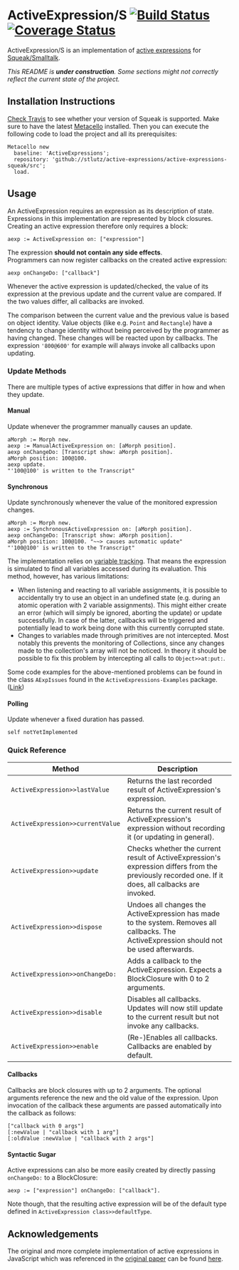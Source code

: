 # ActiveExpression/S [![Build Status][travis_b]][travis_url] [![Coverage Status][coveralls_b]][coveralls_url]


ActiveExpression/S is an implementation of [active expressions][original paper] for [Squeak/Smalltalk][Squeak].

*This README is **under construction**. Some sections might not correctly reflect the current state of the project.*

## Installation Instructions
[Check Travis][travis_url] to see whether your version of Squeak is supported. Make sure to have the latest [Metacello] installed. Then you can execute the following code to load the project and all its prerequisites:

```
Metacello new
  baseline: 'ActiveExpressions';
  repository: 'github://stlutz/active-expressions/active-expressions-squeak/src';
  load.
```

## Usage
An ActiveExpression requires an expression as its description of state. Expressions in this implementation are represented by block closures. Creating an active expression therefore only requires a block:

```smalltalk
aexp := ActiveExpression on: ["expression"]
```

The expression **should not contain any side effects**. <br>
Programmers can now register callbacks on the created active expression:

```smalltalk
aexp onChangeDo: ["callback"]
```

Whenever the active expression is updated/checked, the value of its expression at the previous update and the current value are compared. If the two values differ, all callbacks are invoked.

The comparison between the current value and the previous value is based on object identity. Value objects (like e.g. `Point` and `Rectangle`) have a tendency to change identity without being perceived by the programmer as having changed. These changes will be reacted upon by callbacks. The expression `'800@600'` for example will always invoke all callbacks upon updating.

### Update Methods
There are multiple types of active expressions that differ in how and when they update.

#### Manual
Update whenever the programmer manually causes an update.

```smalltalk
aMorph := Morph new.
aexp := ManualActiveExpression on: [aMorph position].
aexp onChangeDo: [Transcript show: aMorph position].
aMorph position: 100@100.
aexp update.
"'100@100' is written to the Transcript"
```

#### Synchronous
Update synchronously whenever the value of the monitored expression changes.

```smalltalk
aMorph := Morph new.
aexp := SynchronousActiveExpression on: [aMorph position].
aexp onChangeDo: [Transcript show: aMorph position].
aMorph position: 100@100. "~~> causes automatic update"
"'100@100' is written to the Transcript"
```

The implementation relies on [variable tracking][VarTra]. That means the expression is simulated to find all variables accessed during its evaluation. This method, however, has various limitations:
  - When listening and reacting to all variable assignments, it is possible to accidentally try to use an object in an undefined state (e.g. during an atomic operation with 2 variable assignments). This might either create an error (which will simply be ignored, aborting the update) or update successfully. In case of the latter, callbacks will be triggered and potentially lead to work being done with this currently corrupted state.
  - Changes to variables made through primitives are not intercepted. Most notably this prevents the monitoring of Collections, since any changes made to the collection's array will not be noticed. In theory it should be possible to fix this problem by intercepting all calls to `Object>>at:put:`.

Some code examples for the above-mentioned problems can be found in the class `AExpIssues` found in the `ActiveExpressions-Examples` package. ([Link][Issues])

#### Polling
Update whenever a fixed duration has passed.

```smalltalk
self notYetImplemented
```

### Quick Reference

| Method | Description |
| --- | --- |
| `ActiveExpression>>lastValue` | Returns the last recorded result of ActiveExpression's expression. |
| `ActiveExpression>>currentValue` | Returns the current result of ActiveExpression's expression without recording it (or updating in general). |
| `ActiveExpression>>update` | Checks whether the current result of ActiveExpression's expression differs from the previously recorded one. If it does, all calbacks are invoked. |
| `ActiveExpression>>dispose` | Undoes all changes the ActiveExpression has made to the system. Removes all callbacks. The ActiveExpression should not be used afterwards. |
| `ActiveExpression>>onChangeDo:` | Adds a callback to the ActiveExpression. Expects a BlockClosure with 0 to 2 arguments.  |
| `ActiveExpression>>disable` | Disables all callbacks. Updates will now still update to the current result but not invoke any callbacks. |
| `ActiveExpression>>enable` | (Re-)Enables all callbacks. Callbacks are enabled by default. |

#### Callbacks
Callbacks are block closures with up to 2 arguments. The optional arguments reference the new and the old value of the expression. Upon invocation of the callback these arguments are passed automatically into the callback as follows:

```smalltalk
["callback with 0 args"]
[:newValue | "callback with 1 arg"]
[:oldValue :newValue | "callback with 2 args"]
```

#### Syntactic Sugar
Active expressions can also be more easily created by directly passing `onChangeDo:` to a BlockClosure:

```smalltalk
aexp := ["expression"] onChangeDo: ["callback"].
```

Note though, that the resulting active expression will be of the default type defined in `ActiveExpression class>>defaultType`.

## Acknowledgements
The original and more complete implementation of active expressions in JavaScript which was referenced in the [original paper] can be found [here][JavaScript Implementation].


<!-- References -->
[travis_b]: https://travis-ci.org/active-expressions/active-expressions-squeak.svg?branch=master
[travis_url]: https://travis-ci.org/active-expressions/active-expressions-squeak
[coveralls_b]: https://coveralls.io/repos/github/active-expressions/active-expressions-squeak/badge.svg?branch=master
[coveralls_url]: https://coveralls.io/github/active-expressions/active-expressions-squeak?branch=master

[original paper]: http://programming-journal.org/2017/1/12/
[JavaScript Implementation]: https://github.com/active-expressions/active-expressions

[Squeak]: https://squeak.org
[Metacello]: https://github.com/Metacello/metacello
[VarTra]: https://github.com/stlutz/VarTra

[Issues]: ./src/ActiveExpressions-Examples.package/AExpIssues.class/
